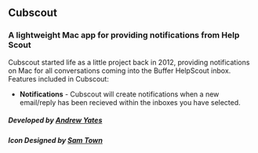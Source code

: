 ## Cubscout
### A lightweight Mac app for providing notifications from Help Scout


Cubscout started life as a little project back in 2012, providing notifications on Mac for all conversations coming into the Buffer HelpScout inbox. Features included in Cubscout:

- **Notifications** - Cubscout will create notifications when a new email/reply has been recieved within the inboxes you have selected.




##### Developed by [Andrew Yates](http://andydev.co.uk)
##### Icon Designed by [Sam Town](http://twitter.com/nwotmas)